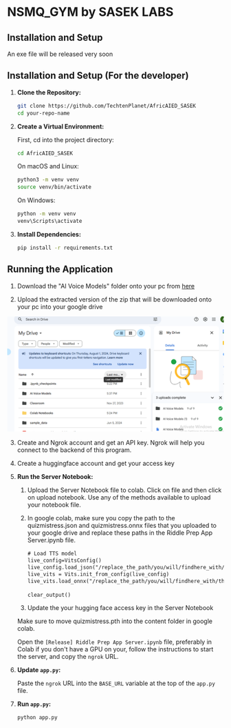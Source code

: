 # NSMQ_GYM by SASEK LABS


## Installation and Setup
An exe file will be released very soon


## Installation and Setup (For the developer)

1. **Clone the Repository:**

    ```bash
    git clone https://github.com/TechtenPlanet/AfricAIED_SASEK
    cd your-repo-name
    ```

2. **Create a Virtual Environment:**

    First, cd into the project directory: 
    ```bash
    cd AfricAIED_SASEK
    ```

    On macOS and Linux:
    ```bash
    python3 -m venv venv
    source venv/bin/activate
    ```

    On Windows:
    ```bash
    python -m venv venv
    venv\Scripts\activate
    ```

3. **Install Dependencies:**

    ```bash
    pip install -r requirements.txt
    ```

## Running the Application

1. Download the "AI Voice Models" folder onto your pc from [here](https://drive.google.com/drive/folders/1fr5uPj9NOVq8L2gws_DQCLvRRvmUhlY2)


2. Upload the extracted version of the zip that will be downloaded onto your pc into your google drive

 !["Google Drive"](/screenshots/google_drive.png)



3. Create and Ngrok account and get an API key. Ngrok will help you connect to the backend of this program. 

4. Create a huggingface account and get your access key

    
1. **Run the Server Notebook:**

    1. Upload the Server Notebook file to colab. Click on file and then click on upload notebook. Use any of 
       the methods available to upload your notebook file.

    2. In google colab, make sure you copy the path to the quizmistress.json and quizmistress.onnx files that you
       uploaded to your google drive and replace these paths in the Riddle Prep App Server.ipynb file.

       ```
       # Load TTS model
       live_config=VitsConfig()
       live_config.load_json("/replace_the_path/you/will/findhere_with/the_correct_one.json")
       live_vits = Vits.init_from_config(live_config)
       live_vits.load_onnx("/replace_the_path/you/will/findhere_with/the_correct_one.onnx")

       clear_output()
       ```
    
    3. Update the your hugging face access key in the Server Notebook

    Make sure to move quizmistress.pth into the content folder in google colab.

    Open the `[Release] Riddle Prep App Server.ipynb` file, preferably in Colab if you don't have a GPU on your, follow the instructions to start the server, and copy the `ngrok` URL.

2. **Update `app.py`:**

    Paste the `ngrok` URL into the `BASE_URL` variable at the top of the `app.py` file.

3. **Run `app.py`:**

    ```bash
    python app.py
    ```